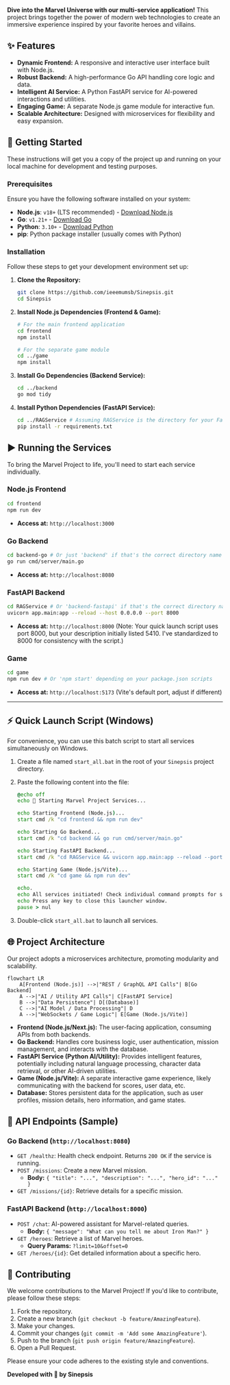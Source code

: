 **Dive into the Marvel Universe with our multi-service application!** This project brings together the power of modern web technologies to create an immersive experience inspired by your favorite heroes and villains.

## ✨ Features

*   **Dynamic Frontend:** A responsive and interactive user interface built with Node.js.
*   **Robust Backend:** A high-performance Go API handling core logic and data.
*   **Intelligent AI Service:** A Python FastAPI service for AI-powered interactions and utilities.
*   **Engaging Game:** A separate Node.js game module for interactive fun.
*   **Scalable Architecture:** Designed with microservices for flexibility and easy expansion.

## 🚀 Getting Started

These instructions will get you a copy of the project up and running on your local machine for development and testing purposes.

### Prerequisites

Ensure you have the following software installed on your system:

*   **Node.js**: `v18+` (LTS recommended) - [Download Node.js](https://nodejs.org/)
*   **Go**: `v1.21+` - [Download Go](https://go.dev/doc/install)
*   **Python**: `3.10+` - [Download Python](https://www.python.org/downloads/)
*   **pip**: Python package installer (usually comes with Python)

### Installation

Follow these steps to get your development environment set up:

1.  **Clone the Repository:**

    ```bash
    git clone https://github.com/ieeemumsb/Sinepsis.git
    cd Sinepsis
    ```

2.  **Install Node.js Dependencies (Frontend & Game):**

    ```bash
    # For the main frontend application
    cd frontend
    npm install

    # For the separate game module
    cd ../game
    npm install
    ```

3.  **Install Go Dependencies (Backend Service):**

    ```bash
    cd ../backend
    go mod tidy
    ```

4.  **Install Python Dependencies (FastAPI Service):**

    ```bash
    cd ../RAGService # Assuming RAGService is the directory for your FastAPI app
    pip install -r requirements.txt
    ```

## ▶️ Running the Services

To bring the Marvel Project to life, you'll need to start each service individually.

### Node.js Frontend

```bash
cd frontend
npm run dev
```

*   **Access at:** `http://localhost:3000`

### Go Backend

```bash
cd backend-go # Or just 'backend' if that's the correct directory name
go run cmd/server/main.go
```

*   **Access at:** `http://localhost:8080`

### FastAPI Backend

```bash
cd RAGService # Or 'backend-fastapi' if that's the correct directory name
uvicorn app.main:app --reload --host 0.0.0.0 --port 8000
```

*   **Access at:** `http://localhost:8000` (Note: Your quick launch script uses port 8000, but your description initially listed 5410. I've standardized to 8000 for consistency with the script.)

### Game

```bash
cd game
npm run dev # Or 'npm start' depending on your package.json scripts
```

*   **Access at:** `http://localhost:5173` (Vite's default port, adjust if different)

---

## ⚡ Quick Launch Script (Windows)

For convenience, you can use this batch script to start all services simultaneously on Windows.

1.  Create a file named `start_all.bat` in the root of your `Sinepsis` project directory.
2.  Paste the following content into the file:

    ```bat
    @echo off
    echo 🚀 Starting Marvel Project Services...

    echo Starting Frontend (Node.js)...
    start cmd /k "cd frontend && npm run dev"

    echo Starting Go Backend...
    start cmd /k "cd backend && go run cmd/server/main.go"

    echo Starting FastAPI Backend...
    start cmd /k "cd RAGService && uvicorn app.main:app --reload --port 8000"

    echo Starting Game (Node.js/Vite)...
    start cmd /k "cd game && npm run dev"

    echo.
    echo All services initiated! Check individual command prompts for status.
    echo Press any key to close this launcher window.
    pause > nul
    ```

3.  Double-click `start_all.bat` to launch all services.

## 🌐 Project Architecture

Our project adopts a microservices architecture, promoting modularity and scalability.

```mermaid
flowchart LR
    A[Frontend (Node.js)] -->|"REST / GraphQL API Calls"| B[Go Backend]
    A -->|"AI / Utility API Calls"| C[FastAPI Service]
    B -->|"Data Persistence"| D[(Database)]
    C -->|"AI Model / Data Processing"| D
    A -->|"WebSockets / Game Logic"| E[Game (Node.js/Vite)]
```

*   **Frontend (Node.js/Next.js):** The user-facing application, consuming APIs from both backends.
*   **Go Backend:** Handles core business logic, user authentication, mission management, and interacts with the database.
*   **FastAPI Service (Python AI/Utility):** Provides intelligent features, potentially including natural language processing, character data retrieval, or other AI-driven utilities.
*   **Game (Node.js/Vite):** A separate interactive game experience, likely communicating with the backend for scores, user data, etc.
*   **Database:** Stores persistent data for the application, such as user profiles, mission details, hero information, and game states.

## 📖 API Endpoints (Sample)

### Go Backend (`http://localhost:8080`)

*   `GET /healthz`: Health check endpoint. Returns `200 OK` if the service is running.
*   `POST /missions`: Create a new Marvel mission.
    *   **Body:** `{ "title": "...", "description": "...", "hero_id": "..." }`
*   `GET /missions/{id}`: Retrieve details for a specific mission.

### FastAPI Backend (`http://localhost:8000`)

*   `POST /chat`: AI-powered assistant for Marvel-related queries.
    *   **Body:** `{ "message": "What can you tell me about Iron Man?" }`
*   `GET /heroes`: Retrieve a list of Marvel heroes.
    *   **Query Params:** `?limit=10&offset=0`
*   `GET /heroes/{id}`: Get detailed information about a specific hero.

## 🤝 Contributing

We welcome contributions to the Marvel Project! If you'd like to contribute, please follow these steps:

1.  Fork the repository.
2.  Create a new branch (`git checkout -b feature/AmazingFeature`).
3.  Make your changes.
4.  Commit your changes (`git commit -m 'Add some AmazingFeature'`).
5.  Push to the branch (`git push origin feature/AmazingFeature`).
6.  Open a Pull Request.

Please ensure your code adheres to the existing style and conventions.


**Developed with 💙 by Sinepsis**
